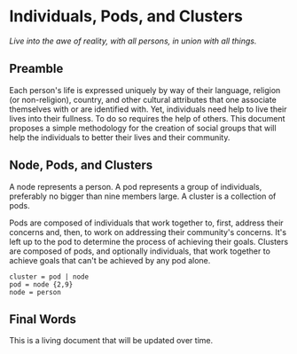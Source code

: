 # Individuals, Pods, and Clusters

_Live into the awe of reality, with all persons, in union with all things._

## Preamble

Each person's life is expressed uniquely by way of their language, religion (or non-religion), country, and other cultural attributes that one associate themselves with or are identified with. Yet, individuals need help to live their lives into their fullness. To do so requires the help of others. This document proposes a simple methodology for the creation of social groups that will help the individuals to better their lives and their community.

## Node, Pods, and Clusters

A node represents a person. A pod represents a group of individuals, preferably no bigger than nine members large. A cluster is a collection of pods.

Pods are composed of individuals that work together to, first, address their concerns and, then, to work on addressing their community's concerns. It's left up to the pod to determine the process of achieving their goals. Clusters are composed of pods, and optionally individuals, that work together to achieve goals that can't be achieved by any pod alone.

```
cluster = pod | node
pod = node {2,9}
node = person
``` 

## Final Words

This is a living document that will be updated over time.

